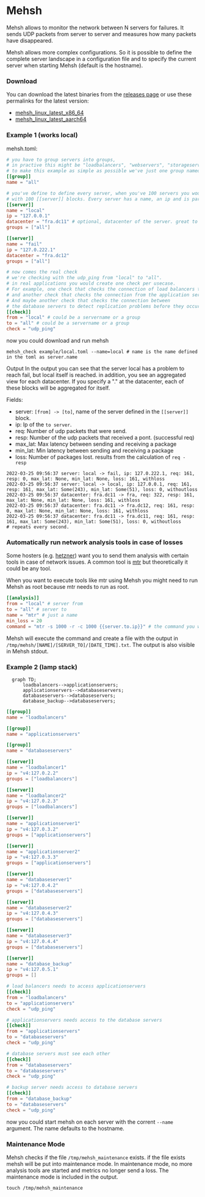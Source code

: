 # Mehsh

Mehsh allows to monitor the network between N servers for failures.
It sends UDP packets from server to server and measures how many packets have disappeared.

Mehsh allows more complex configurations.  So it is possible to define the complete server landscape in a configuration file and to specify the current server when starting Mehsh (default is the hostname).

### Download
You can download the latest binaries from the [releases page](https://github.com/easybill/mehsh/releases) or use these permalinks for the latest version:
- [mehsh_linux_latest_x86_64](https://github.com/easybill/mehsh/releases/latest/download/mehsh_ubuntu-latest_x86_64)
- [mehsh_linux_latest_aarch64](https://github.com/easybill/mehsh/releases/latest/download/mehsh_ubuntu-latest_aarch64)

### Example 1 (works local)

mehsh.toml:
```toml
# you have to group servers into groups, 
# in practive this might be "loadbalancers", "webservers", "storageservers", ... 
# to make this example as simple as possible we've just one group named all
[[group]]
name = "all"

# you've define to define every server, when you've 100 servers you would end up 
# with 100 [[server]] blocks. Every server has a name, an ip and is part of N groups.
[[server]]
name = "local"
ip = "127.0.0.1"
datacenter = "fra.dc11" # optional, datacenter of the server. great to see if a whole datacenter has issues
groups = ["all"]

[[server]]
name = "fail"
ip = "127.0.222.1"
datacenter = "fra.dc12"
groups = ["all"]

# now comes the real check
# we're checking with the udp_ping from "local" to "all".
# in real applications you would create one check per usecase.
# For example, one check that checks the connection of load balancers to application servers 
# and another check that checks the connection from the application server to the database server.
# And maybe another check that checks the connection between 
# the database servers to detect replication problems before they occur.
[[check]]
from = "local" # could be a servername or a group
to = "all" # could be a servername or a group
check = "udp_ping"
```

now you could download and run mehsh

```
mehsh_check example/local.toml --name=local # name is the name defined in the toml as server.name
```

Output
In the output you can see that the server local has a problem to reach fail, but local itself is reached.
in addition, you see an aggregated view for each datacenter. If you specify a "." at the datacenter, each of these blocks will be aggregated for itself.

Fields:

- server: `[from] -> [to]`, name of the server defined in the `[[server]]` block.
- ip: Ip of the `to server`.
- req: Number of udp packets that were send.
- resp: Number of the udp packets that received a pont. (successful req)
- max_lat: Max latency between sending and receiving a package
- min_lat: Min latency between sending and receiving a package
- loss: Number of packages lost. results from the calculation of  `req - resp`

```
2022-03-25 09:56:37 server: local -> fail, ip: 127.0.222.1, req: 161, resp: 0, max_lat: None, min_lat: None, loss: 161, withloss
2022-03-25 09:56:37 server: local -> local, ip: 127.0.0.1, req: 161, resp: 161, max_lat: Some(243), min_lat: Some(51), loss: 0, withoutloss
2022-03-25 09:56:37 datacenter: fra.dc11 -> fra, req: 322, resp: 161, max_lat: None, min_lat: None, loss: 161, withloss
2022-03-25 09:56:37 datacenter: fra.dc11 -> fra.dc12, req: 161, resp: 0, max_lat: None, min_lat: None, loss: 161, withloss
2022-03-25 09:56:37 datacenter: fra.dc11 -> fra.dc11, req: 161, resp: 161, max_lat: Some(243), min_lat: Some(51), loss: 0, withoutloss
# repeats every second.
```

### Automatically run network analysis tools in case of losses
Some hosters (e.g. [hetzner](https://docs.hetzner.com/de/robot/dedicated-server/troubleshooting/network-diagnosis-and-report-to-hetzner/)) want you to send them analysis with certain tools in case of network issues.
A common tool is [mtr](https://en.wikipedia.org/wiki/MTR_(software)) but theoretically it could be any tool.

When you want to execute tools like mtr using Mehsh you might need to run Mehsh as root because mtr needs to run as root.

```toml
[[analysis]]
from = "local" # server from
to = "all" # server to
name = "mtr" # just a name
min_loss = 20
command = "mtr -s 1000 -r -c 1000 {{server.to.ip}}" # the command you want to run
```

Mehsh will execute the command and create a file with the output in `/tmp/mehsh/[NAME]/[SERVER_TO]/[DATE_TIME].txt`.
The output is also visible in Mehsh stdout.

### Example 2 (lamp stack)

```mermaid
  graph TD;
      loadbalancers-->applicationservers;
      applicationservers-->databaseservers;
      databaseservers-->databaseservers;
      database_backup-->databaseservers;
```

```toml
[[group]]
name = "loadbalancers"

[[group]]
name = "applicationservers"

[[group]]
name = "databaseservers"

[[server]]
name = "loadbalancer1"
ip = "v4:127.0.2.2"
groups = ["loadbalancers"]

[[server]]
name = "loadbalancer2"
ip = "v4:127.0.2.3"
groups = ["loadbalancers"]

[[server]]
name = "applicationserver1"
ip = "v4:127.0.3.2"
groups = ["applicationservers"]

[[server]]
name = "applicationserver2"
ip = "v4:127.0.3.3"
groups = ["applicationservers"]

[[server]]
name = "databaseserver1"
ip = "v4:127.0.4.2"
groups = ["databaseservers"]

[[server]]
name = "databaseserver2"
ip = "v4:127.0.4.3"
groups = ["databaseservers"]

[[server]]
name = "databaseserver3"
ip = "v4:127.0.4.4"
groups = ["databaseservers"]

[[server]]
name = "database_backup"
ip = "v4:127.0.5.1"
groups = []

# load balancers needs to access applicationservers
[[check]]
from = "loadbalancers"
to = "applicationservers"
check = "udp_ping"

# applicationservers needs access to the database servers
[[check]]
from = "applicationservers"
to = "databaseservers"
check = "udp_ping"

# database servers must see each other
[[check]]
from = "databaseservers"
to = "databaseservers"
check = "udp_ping"

# backup server needs access to database servers
[[check]]
from = "database_backup"
to = "databaseservers"
check = "udp_ping"
```

now you could start mehsh on each server with the corrent `--name` argument. The name defaults to the hostname.

### Maintenance Mode

Mehsh checks if the file `/tmp/mehsh_maintenance` exists.
if the file exists mehsh will be put into maintenance mode.
In maintenance mode, no more analysis tools are started and metrics no longer send a loss. The maintenance mode is included in the output.
```
touch /tmp/mehsh_maintenance
```
